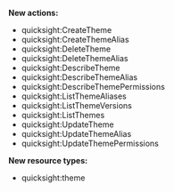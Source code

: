 **New actions:**

- quicksight:CreateTheme
- quicksight:CreateThemeAlias
- quicksight:DeleteTheme
- quicksight:DeleteThemeAlias
- quicksight:DescribeTheme
- quicksight:DescribeThemeAlias
- quicksight:DescribeThemePermissions
- quicksight:ListThemeAliases
- quicksight:ListThemeVersions
- quicksight:ListThemes
- quicksight:UpdateTheme
- quicksight:UpdateThemeAlias
- quicksight:UpdateThemePermissions

**New resource types:**

- quicksight:theme
